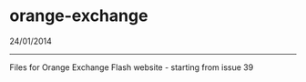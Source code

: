 orange-exchange
===============

24/01/2014

----------------

Files for Orange Exchange Flash website - starting from issue 39
